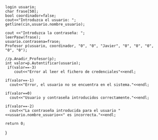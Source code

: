 
	login usuario;
	char frase[50];
	bool coordinador=false;
    cout<<"Introduzca el usuario: ";
    getline(cin,usuario.nombre_usuario);

    cout <<"Introduzca la contraseña: ";
    leerPasw(frase);
    usuario.contrasena=frase;
	Profesor p(usuario, coordinador, "0", "0", "Javier", "0", "0", "0", "0", "0");

	//p.Anadir_Profesor(p);
    int valor=p.Autentificar(usuario);
     if(valor==-3)
    	cout<<"Error al leer el fichero de credenciales"<<endl;

    if(valor==-1)
      cout<<"Error, el usuario no se encuentra en el sistema."<<endl;

    if(valor==0)
      cout<<"Usuario y contraseña introducidos correctamente."<<endl;

    if(valor==-2)
      cout<<"La contraseña introducida para el usuario "<<usuario.nombre_usuario<<" es incorrecta."<<endl;

    return 0;

   }
